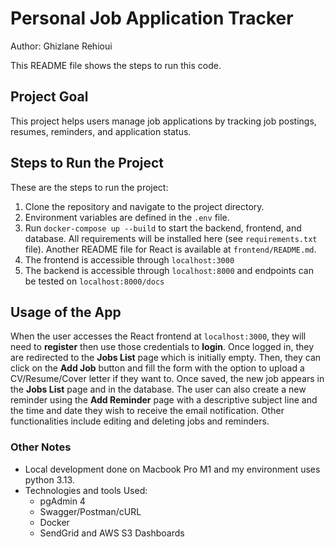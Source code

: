 # Personal Job Application Tracker
Author: Ghizlane Rehioui

This README file shows the steps to run this code.

## Project Goal
This project helps users manage job applications by tracking job postings, resumes, reminders, and application status.

## Steps to Run the Project
These are the steps to run the project: 
1. Clone the repository and navigate to the project directory.
2. Environment variables are defined in the `.env` file.
3. Run `docker-compose up --build` to start the backend, frontend, and database. All requirements will be installed here (see `requirements.txt` file). Another README file for React is available at `frontend/README.md`.
4. The frontend is accessible through `localhost:3000`
5. The backend is accessible through `localhost:8000` and endpoints can be tested on `localhost:8000/docs`

## Usage of the App
When the user accesses the React frontend at `localhost:3000`, they will need to **register** then use those credentials to **login**.
Once logged in, they are redirected to the **Jobs List** page which is initially empty. Then, they can click on the **Add Job** button and fill the form with the option to upload a CV/Resume/Cover letter if they want to. Once saved, the new job appears in the **Jobs List** page and in the database. The user can also create a new reminder using the **Add Reminder** page with a descriptive subject line and the time and date they wish to receive the email notification. Other functionalities include editing and deleting jobs and reminders.

### Other Notes
* Local development done on Macbook Pro M1 and my environment uses python 3.13. 
* Technologies and tools Used:
    * pgAdmin 4
    * Swagger/Postman/cURL
    * Docker
    * SendGrid and AWS S3 Dashboards